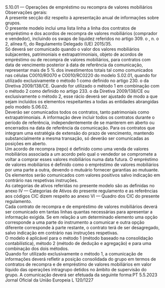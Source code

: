  
S.10.01 — Operações de empréstimo ou recompra de valores mobiliários  
Observações gerais:  
A presente secção diz respeito à apresentação anual de informações sobre grupos.  
O presente modelo inclui uma lista linha a linha dos contratos de empréstimo e dos acordos de recompra de valores 
mobiliários (comprador e vendedor), incluindo os  swaps  de liquidez referidos no artigo 309.  o , n.  o 2, alínea f), do 
Regulamento Delegado (UE) 2015/35.  
Só deverá ser comunicado quando o valor dos valores mobiliários subjacentes, patrimoniais e extrapatrimoniais, objeto 
de acordos de empréstimo ou de recompra de valores mobiliários, para contratos com data de vencimento posterior à 
data de referência da comunicação, representar mais de 5 % dos investimentos totais tal como comunicados nas células 
C0010/R0070 e C0010/RC0220 do modelo S.02.01, quando for utilizado exclusivamente o método 1 como definido 
no artigo 230.  o da Diretiva 2009/138/CE. Quando for utilizado o método 1 em combinação com o método 2 como 
definido no artigo 233.  o da Diretiva 2009/138/CE ou exclusivamente o método 2, esse rácio deverá ser ajustado de 
modo a que sejam incluídos os elementos respeitantes a todas as entidades abrangidas pelo modelo S.06.02.  
Deverão ser comunicados todos os contratos, tanto patrimoniais como extrapatrimoniais. A informação deve incluir 
todos os contratos durante o período de referência, independentemente de se manterem em aberto ou encerrados na 
data de referência da comunicação. Para os contratos que integram uma estratégia de extensão do prazo de vencimento, 
mantendo substancialmente a mesma transação, só deverão ser comunicadas as posições em aberto.  
Um acordo de recompra (repo) é definido como uma venda de valores mobiliários associada a um acordo pelo qual o 
vendedor se compromete a voltar a comprar esses valores mobiliários numa data futura. O empréstimo de valores 
mobiliários é definido como o empréstimo de valores mobiliários por uma parte a outra, devendo o mutuário fornecer 
garantias ao mutuante.  
Os elementos serão comunicados com valores positivos salvo indicação em contrário nas respetivas instruções.  
As categorias de ativos referidas no presente modelo são as definidas no anexo IV — Categorias de Ativos do presente 
regulamento e as referências aos códigos CIC dizem respeito ao anexo VI — Quadro dos CIC do presente regulamento.  
Cada contrato de recompra e de empréstimo de valores mobiliários deverá ser comunicado em tantas linhas quantas 
necessárias para apresentar a informação exigida. Se em relação a um determinado elemento uma opção corresponde a 
uma parte do instrumento a comunicar e outra opção diferente corresponde à parte restante, o contrato terá de ser 
desagregado, salvo indicação em contrário nas instruções respetivas.  
O modelo é aplicável para o método 1 (método baseado na consolidação contabilística), método 2 (método de dedução 
e agregação) e para uma combinação dos dois métodos.  
Quando for utilizado exclusivamente o método 1, a comunicação de informações deverá refletir a posição consolidada 
do grupo em termos de contratos de recompra e de empréstimo de valores mobiliários em valor líquido das operações 
intragrupo detidos no âmbito de supervisão do grupo. A comunicação deverá ser efetuada da seguinte forma:PT  5.5.2023 Jornal Oficial da União Europeia L 120/1227